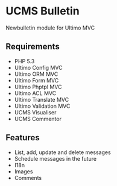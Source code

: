 # UCMS Bulletin
Newbulletin module for Ultimo MVC

## Requirements
* PHP 5.3
* Ultimo Config MVC
* Ultimo ORM MVC
* Ultimo Form MVC
* Ultimo Phptpl MVC
* Ultimo ACL MVC
* Ultimo Translate MVC
* Ultimo Validation MVC
* UCMS Visualiser
* UCMS Commentor

## Features
* List, add, update and delete messages
* Schedule messages in the future
* I18n
* Images
* Comments